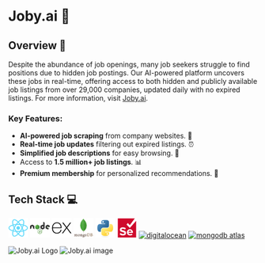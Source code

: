 # Joby.ai 🚀

## Overview 🌟

Despite the abundance of job openings, many job seekers struggle to find positions due to hidden job postings. Our AI-powered platform uncovers these jobs in real-time, offering access to both hidden and publicly available job listings from over 29,000 companies, updated daily with no expired listings. For more information, visit [Joby.ai](https://www.joby.ai/).

### Key Features:
- **AI-powered job scraping** from company websites. 🤖
- **Real-time job updates** filtering out expired listings. ⏰
- **Simplified job descriptions** for easy browsing. 📄
- Access to **1.5 million+ job listings**. 📊
- **Premium membership** for personalized recommendations. 🔑

## Tech Stack 💻

<p align="left">
  <a href="https://reactjs.org/" target="_blank"><img src="https://raw.githubusercontent.com/devicons/devicon/master/icons/react/react-original.svg" alt="react" width="40" height="40"/></a>
  <a href="https://nodejs.org" target="_blank"><img src="https://raw.githubusercontent.com/devicons/devicon/master/icons/nodejs/nodejs-original-wordmark.svg" alt="nodejs" width="40" height="40"/></a>
  <a href="https://expressjs.com" target="_blank"><img src="https://raw.githubusercontent.com/devicons/devicon/master/icons/express/express-original.svg" alt="express" width="40" height="40"/></a>
  <a href="https://www.mongodb.com/" target="_blank"><img src="https://raw.githubusercontent.com/devicons/devicon/master/icons/mongodb/mongodb-original-wordmark.svg" alt="mongodb" width="40" height="40"/></a>
  <a href="https://www.python.org" target="_blank"><img src="https://raw.githubusercontent.com/devicons/devicon/master/icons/python/python-original.svg" alt="python" width="40" height="40"/></a>
  <a href="https://www.selenium.dev/" target="_blank"><img src="https://raw.githubusercontent.com/devicons/devicon/master/icons/selenium/selenium-original.svg" alt="selenium" width="40" height="40"/></a>
  <a href="https://www.digitalocean.com/" target="_blank"><img src="https://www.vectorlogo.zone/logos/digitalocean/digitalocean-icon.svg" alt="digitalocean" width="40" height="40"/></a>
  <a href="https://www.mongodb.com/cloud/atlas" target="_blank"><img src="https://www.vectorlogo.zone/logos/mongodb/mongodb-ar21.svg" alt="mongodb atlas" width="100" height="40"/></a>
</p>

![Joby.ai Logo](https://i.postimg.cc/BQ04dkb1/ff.png)
![Joby.ai image](https://i.postimg.cc/kXSG3W7B/image.png)
